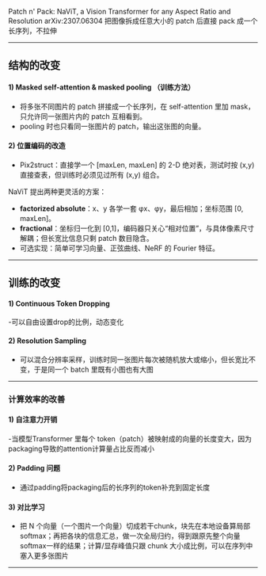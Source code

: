 Patch n' Pack: NaViT, a Vision Transformer for any Aspect Ratio and Resolution
arXiv:2307.06304
把图像拆成任意大小的 patch 后直接 pack 成一个长序列，不拉伸

---
## 结构的改变

#### 1) Masked self-attention & masked pooling  （训练方法）
- 将多张不同图片的 patch 拼接成一个长序列，在 self-attention 里加 mask，只允许同一张图片内的 patch 互相看到。  
- pooling 时也只看同一张图片的 patch，输出这张图的向量。

#### 2) 位置编码的改造  
- Pix2struct：直接学一个 [maxLen, maxLen] 的 2-D 绝对表，测试时按 (x,y) 直接查表，但训练时必须见过所有 (x,y) 组合。  

NaViT 提出两种更灵活的方案：  
- **factorized absolute**：x、y 各学一套 φx、φy，最后相加；坐标范围 [0, maxLen]。  
- **fractional**：坐标归一化到 [0,1]，编码器只关心“相对位置”，与具体像素尺寸解耦；但长宽比信息只剩 patch 数目隐含。  
- 可选实现：简单可学习向量、正弦曲线、NeRF 的 Fourier 特征。

---

## 训练的改变

#### 1) Continuous Token Dropping  
-可以自由设置drop的比例，动态变化

#### 2) Resolution Sampling  
- 可以混合分辨率采样，训练时同一张图片每次被随机放大或缩小，但长宽比不变，于是同一个 batch 里既有小图也有大图
---

### 计算效率的改善

#### 1) 自注意力开销  
-当模型Transformer 里每个 token（patch）被映射成的向量的长度变大，因为packaging导致的attention计算量占比反而减小

#### 2) Padding 问题  
- 通过padding将packaging后的长序列的token补充到固定长度

#### 3) 对比学习  
- 把 N 个向量（一个图片一个向量）切成若干chunk，块先在本地设备算局部 softmax；再把各块的信息汇总，做一次全局归约，得到跟原先整个向量softmax一样的结果；计算/显存峰值只跟 chunk 大小成比例，可以在序列中塞入更多张图片


---

